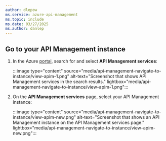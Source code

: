 ```yaml
---
author: dlepow
ms.service: azure-api-management
ms.topic: include
ms.date: 03/27/2025
ms.author: danlep
---
```

## Go to your API Management instance

1. In the Azure [portal](https://portal.azure.com), search for and select **API Management services**:

    :::image type="content" source="media/api-management-navigate-to-instance/view-apim-1.png" alt-text="Screenshot that shows API Management services in the search results." lightbox="media/api-management-navigate-to-instance/view-apim-1.png":::

1. On the **API Management services** page, select your API Management instance:

    :::image type="content" source="media/api-management-navigate-to-instance/view-apim-new.png" alt-text="Screenshot that shows an API Management instance on the API Management services page." lightbox="media/api-management-navigate-to-instance/view-apim-new.png":::